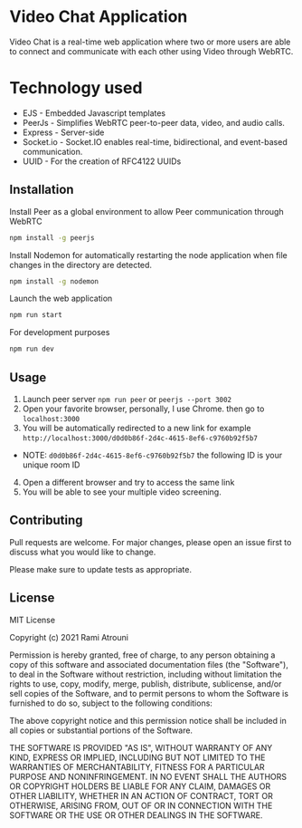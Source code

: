 # Video Chat Application

Video Chat is a real-time web application where two or more users are able to connect and communicate with each other using Video through WebRTC. 

# Technology used
* EJS - Embedded Javascript templates
* PeerJs - Simplifies WebRTC peer-to-peer data, video, and audio calls.
* Express - Server-side
* Socket.io - Socket.IO enables real-time, bidirectional, and event-based communication.
* UUID - For the creation of RFC4122 UUIDs

## Installation

Install Peer as a global environment to allow Peer communication through WebRTC

```bash
npm install -g peerjs
```

Install Nodemon for automatically restarting the node application when file changes in the directory are detected.
```bash
npm install -g nodemon
```

Launch the web application
```bash
npm run start
```

For development purposes
```bash
npm run dev
```

## Usage
1. Launch peer server ```npm run peer``` or ```peerjs --port 3002```
2. Open your favorite browser, personally, I use Chrome. then go to ```localhost:3000```
3. You will be automatically redirected to a new link for example 
```http://localhost:3000/d0d0b86f-2d4c-4615-8ef6-c9760b92f5b7```
* NOTE: ```d0d0b86f-2d4c-4615-8ef6-c9760b92f5b7``` the following ID is your unique room ID
4. Open a different browser and try to access the same link 
5. You will be able to see your multiple video screening.

## Contributing
Pull requests are welcome. For major changes, please open an issue first to discuss what you would like to change.

Please make sure to update tests as appropriate.

## License
MIT License

Copyright (c) 2021 Rami Atrouni

Permission is hereby granted, free of charge, to any person obtaining a copy
of this software and associated documentation files (the "Software"), to deal
in the Software without restriction, including without limitation the rights
to use, copy, modify, merge, publish, distribute, sublicense, and/or sell
copies of the Software, and to permit persons to whom the Software is
furnished to do so, subject to the following conditions:

The above copyright notice and this permission notice shall be included in all
copies or substantial portions of the Software.

THE SOFTWARE IS PROVIDED "AS IS", WITHOUT WARRANTY OF ANY KIND, EXPRESS OR
IMPLIED, INCLUDING BUT NOT LIMITED TO THE WARRANTIES OF MERCHANTABILITY,
FITNESS FOR A PARTICULAR PURPOSE AND NONINFRINGEMENT. IN NO EVENT SHALL THE
AUTHORS OR COPYRIGHT HOLDERS BE LIABLE FOR ANY CLAIM, DAMAGES OR OTHER
LIABILITY, WHETHER IN AN ACTION OF CONTRACT, TORT OR OTHERWISE, ARISING FROM,
OUT OF OR IN CONNECTION WITH THE SOFTWARE OR THE USE OR OTHER DEALINGS IN THE
SOFTWARE.